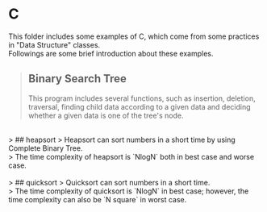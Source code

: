 # C
This folder includes some examples of C, which come from some practices in "Data Structure" classes. <br>
Followings are some brief introduction about these examples. <br>
> ## Binary Search Tree
> This program includes several functions, such as insertion, deletion, traversal, finding child data according to a given data and deciding whether a given data is one of the tree's node. <br>
<br>
> ## heapsort
> Heapsort can sort numbers in a short time by using Complete Binary Tree. <br>
> The time complexity of heapsort is `NlogN` both in best case and worse case. <br>
<br>
> ## quicksort
> Quicksort can sort numbers in a short time. <br>
> The time complexity of quicksort is `NlogN` in best case; however, the time complexity can also be `N square` in worst case. <br>
